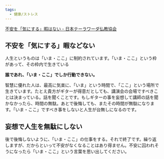 ```yaml
---
tags:
  - 健康/ストレス
---
```

[不安を「気にする」暇はない - 日本テーラワーダ仏教協会](https://j-theravada.com/dhamma/chienotobira/tobira044/)

## 不安を「気にする」暇などない

人生というものは「いま・ここ」に制約されています。「いま・ここ」という枠があって、その枠内で生きている

**誰であれ、「いま・ここ」でしか行動できない。**

智慧に優れた人は、最高に気楽に、「いま」という時間で、「ここ」という場所で生きています。たとえ貴方がギターが得意だとしても、講演会の会場ですべきことは決まっている。話を聞くことです。もしギターの事を妄想して講師の話を聞かなかったら、時間の無駄。あとで後悔しても、またその時間が無駄になります。「いま・ここ」ですべき事をしないと人生が台無しになるのです。

## 妄想で人生を無駄にしない

後で後悔しないように、「いま・ここ」の仕事をする。それで終了です。繰り返しますが、だからといって不安がなくなることはあり得ません。不安に囚われそうになったら「いま・ここ」という言葉を思い出してください。